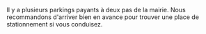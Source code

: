 Il y a plusieurs parkings payants à deux pas de la mairie. Nous recommandons d'arriver bien en avance pour trouver une place de stationnement si vous conduisez.

